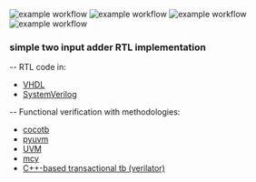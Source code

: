 ![example workflow](https://github.com/npatsiatzis/simple_adder/actions/workflows/regression.yml/badge.svg)
![example workflow](https://github.com/npatsiatzis/simple_adder/actions/workflows/coverage.yml/badge.svg)
![example workflow](https://github.com/npatsiatzis/simple_adder/actions/workflows/regression_pyuvm.yml/badge.svg)
![example workflow](https://github.com/npatsiatzis/simple_adder/actions/workflows/coverage_pyuvm.yml/badge.svg)

### simple two input adder RTL implementation

-- RTL code in:
- [VHDL](https://github.com/npatsiatzis/simple_adder/tree/main/rtl/VHDL)
- [SystemVerilog](https://github.com/npatsiatzis/simple_adder/tree/main/rtl/SystemVerilog)

-- Functional verification with methodologies:
- [cocotb](https://github.com/npatsiatzis/simple_adder/tree/main/cocotb_sim)
- [pyuvm](https://github.com/npatsiatzis/simple_adder/tree/main/pyuvm_sim)
- [UVM](https://github.com/npatsiatzis/simple_adder/tree/main/uvm_sim)
- [mcy](https://github.com/npatsiatzis/simple_adder/tree/main/mcy_sim)
- [C++-based transactional tb (verilator)](https://github.com/npatsiatzis/simple_adder/tree/main/verilator_sim)


